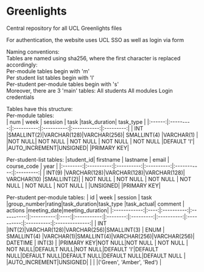 # Greenlights  
Central repository for all UCL Greenlights files 

For authentication, the website uses UCL SSO as well as login via form 
  
Naming conventions:  
Tables are named using sha256, where the first character is replaced accordingly:  
    Per-module tables begin with 'm'  
    Per student list tables begin with 'l'  
    Per-student per-module tables begin with 's'  
Moreover, there are 3 'main' tables:
    All students
    All modules
    Login credentials


Tables have this structure:  
Per-module tables:  
|  num   |    week   |  session   |    task    |task_duration| task_type |
|:------:|:---------:|:----------:|:----------:|:-----------:|:---------:|
|  INT   |SMALLINT(2)|VARCHAR(128)|VARCHAR(256)| SMALLINT(4) |VARCHAR(1) |
|NOT NULL|  NOT NULL |  NOT NULL  |  NOT NULL  |  NOT NULL   |DEFAULT 'I'|
|AUTO_INCREMENT|UNSIGNED|
|PRIMARY KEY|
  
Per-student-list tables:
|student_id| firstname  |  lastname  |    email   | course_code |   year    |
|:--------:|:----------:|:----------:|:----------:|:-----------:|:---------:|
|  INT(9)  |VARCHAR(128)|VARCHAR(128)|VARCHAR(128)| VARCHAR(10) |SMALLINT(2)|
| NOT NULL |   NOT NULL |  NOT NULL  |  NOT NULL  |  NOT NULL   | NOT NULL  |
|UNSIGNED|
|PRIMARY KEY|
    
Per-student per-module tables:
|      id      | week |  session   |    task    |group_number|rating|task_duration|task_type |task_actual|  comment   |  actions   |meeting_date|meeting_duration|
|:------------:|:----:|:----------:|:----------:|:----------:|:----:|:-----------:|:--------:|:---------:|:----------:|:----------:|:----------:|:--------------:|
|      INT     |INT(2)|VARCHAR(128)|VARCHAR(256)|SMALLINT(3) | ENUM | SMALLINT(4) |VARCHAR(1)|SMALLINT(4)|VARCHAR(256)|VARCHAR(256)|  DATETIME  |     INT(3)     |
|PRIMARY KEY|NOT NULL|NOT NULL  |  NOT NULL  | NOT NULL|DEFAULT NULL|NOT NULL|DEFAULT 'I'|DEFAULT NULL|DEFAULT NULL|DEFAULT NULL|DEFAULT NULL|DEFAULT NULL    |
|AUTO_INCREMENT|UNSIGNED|          |            |     |('Green', 'Amber', 'Red') |


